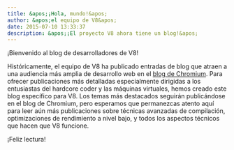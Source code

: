 ```yaml
---
title: &apos;¡Hola, mundo!&apos;
author: &apos;el equipo de V8&apos;
date: 2015-07-10 13:33:37
description: &apos;¡El proyecto V8 ahora tiene un blog!&apos;
---
```

¡Bienvenido al blog de desarrolladores de V8!

Históricamente, el equipo de V8 ha publicado entradas de blog que atraen a una audiencia más amplia de desarrollo web en el [blog de Chromium](https://blog.chromium.org/). Para ofrecer publicaciones más detalladas especialmente dirigidas a los entusiastas del hardcore coder y las máquinas virtuales, hemos creado este blog específico para V8. Los temas más destacados seguirán publicándose en el blog de Chromium, pero esperamos que permanezcas atento aquí para leer aún más publicaciones sobre técnicas avanzadas de compilación, optimizaciones de rendimiento a nivel bajo, y todos los aspectos técnicos que hacen que V8 funcione.

<!--truncate-->
¡Feliz lectura!

